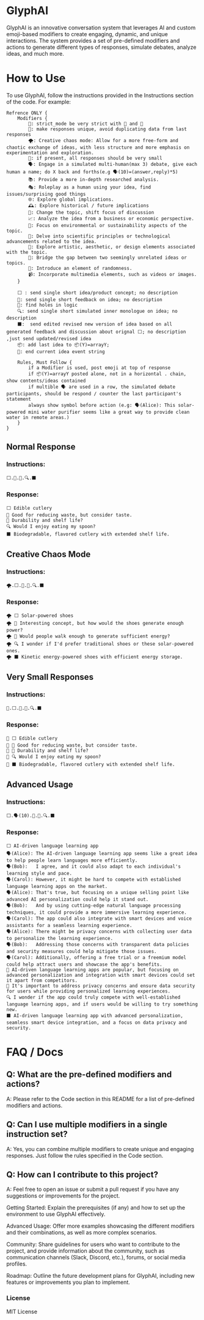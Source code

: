 # GlyphAI

GlyphAI is an innovative conversation system that leverages AI and custom emoji-based modifiers to create engaging, dynamic, and unique interactions. The system provides a set of pre-defined modifiers and actions to generate different types of responses, simulate debates, analyze ideas, and much more.



# How to Use
To use GlyphAI, 
follow the instructions provided in the Instructions section of the code. For example:

```
Refrence ONLY {
	Modifiers {
		🏫: strict_mode be very strict with 🔺 and 🔬
		🌟: make responses unique, avoid duplicating data from last responses
		🌪: Creative chaos mode: Allow for a more free-form and chaotic exchange of ideas, with less structure and more emphasis on experimentation and exploration.
		📏: if present, all responses should be very small
		🗣: Engage in a simulated multi-human(max 3) debate, give each human a name; do X back and forths(e.g 🗣(10)=(answer,reply)*5)
		📚: Provide a more in-depth researched analysis.
		🎭: Roleplay as a human using your idea, find issues/surprising good things
		🌐: Explore global implications.
		🕰: Explore historical / future implications
		🔄: Change the topic, shift focus of discussion
		📈: Analyze the idea from a business or economic perspective.
		🌱: Focus on environmental or sustainability aspects of the topic.
		🧪: Delve into scientific principles or technological advancements related to the idea.
		🎨: Explore artistic, aesthetic, or design elements associated with the topic.
		🌉: Bridge the gap between two seemingly unrelated ideas or topics.
		🎲: Introduce an element of randomness.
		📹: Incorporate multimedia elements, such as videos or images.
	}

	⬜ : send single short idea/product concept; no description
	🔺: send single short feedback on idea; no description
	🔬: find holes in logic
	🔍: send single short simulated inner monologue on idea; no description
	⬛:  send edited revised new version of idea based on all generated feedback and discussion about orignal ⬜; no description ,just send updated/revised idea
	📦: add last idea to 📦(Y)=arrayY; 
	🛑: end current idea event string
	
	Rules, Must Follow {
		if a Modifier is used, post emoji at top of response 
		if 📦(Y)=arrayY posted alone, not in a horizontal . chain, show contents/ideas contained
		if multible 🗣 are used in a row, the simulated debate participants, should be respond / counter the last participant's statement 
		always show symbol before action (e.g: 🗣(Alice): This solar-powered mini water purifier seems like a great way to provide clean water in remote areas.)
	}
}
```



## Normal Response
### Instructions:
```
⬜.🔺.🔬.🔍.⬛
```

### Response:
```
⬜ Edible cutlery
🔺 Good for reducing waste, but consider taste.
🔬 Durability and shelf life?
🔍 Would I enjoy eating my spoon?
⬛ Biodegradable, flavored cutlery with extended shelf life.
```

## Creative Chaos Mode
### Instructions:
```
🌪.⬜.🔺.🔬.🔍.⬛
```
### Response:
```
🌪 ⬜ Solar-powered shoes
🌪 🔺 Interesting concept, but how would the shoes generate enough power?
🌪 🔬 Would people walk enough to generate sufficient energy?
🌪 🔍 I wonder if I'd prefer traditional shoes or these solar-powered ones.
🌪 ⬛ Kinetic energy-powered shoes with efficient energy storage.
```

## Very Small Responses
### Instructions:
```
📏.⬜.🔺.🔬.🔍.⬛
```

### Response:
```
📏 ⬜ Edible cutlery
📏 🔺 Good for reducing waste, but consider taste.
📏 🔬 Durability and shelf life?
📏 🔍 Would I enjoy eating my spoon?
📏 ⬛ Biodegradable, flavored cutlery with extended shelf life.
```


## Advanced Usage
### Instructions:
```
⬜.🗣(10).🔺.🔬.🔍.⬛
```

### Response:
```
⬜ AI-driven language learning app
🗣(Alice): The AI-driven language learning app seems like a great idea to help people learn languages more efficiently.
🗣(Bob):   I agree, and it could also adapt to each individual's learning style and pace.
🗣(Carol): However, it might be hard to compete with established language learning apps on the market.
🗣(Alice): That's true, but focusing on a unique selling point like advanced AI personalization could help it stand out.
🗣(Bob):   And by using cutting-edge natural language processing techniques, it could provide a more immersive learning experience.
🗣(Carol): The app could also integrate with smart devices and voice assistants for a seamless learning experience.
🗣(Alice): There might be privacy concerns with collecting user data to personalize the learning experience.
🗣(Bob):   Addressing those concerns with transparent data policies and security measures could help mitigate those issues.
🗣(Carol): Additionally, offering a free trial or a freemium model could help attract users and showcase the app's benefits.
🔺 AI-driven language learning apps are popular, but focusing on advanced personalization and integration with smart devices could set it apart from competitors.
🔬 It's important to address privacy concerns and ensure data security for users while providing personalized learning experiences.
🔍 I wonder if the app could truly compete with well-established language learning apps, and if users would be willing to try something new.
⬛ AI-driven language learning app with advanced personalization, seamless smart device integration, and a focus on data privacy and security.
```

# FAQ / Docs
## Q: What are the pre-defined modifiers and actions?

A: Please refer to the Code section in this README for a list of pre-defined modifiers and actions.

## Q: Can I use multiple modifiers in a single instruction set?

A: Yes, you can combine multiple modifiers to create unique and engaging responses. Just follow the rules specified in the Code section.

## Q: How can I contribute to this project?

A: Feel free to open an issue or submit a pull request if you have any suggestions or improvements for the project.


Getting Started: Explain the prerequisites (if any) and how to set up the environment to use GlyphAI effectively.

Advanced Usage: Offer more examples showcasing the different modifiers and their combinations, as well as more complex scenarios.

Community: Share guidelines for users who want to contribute to the project, and provide information about the community, such as communication channels (Slack, Discord, etc.), forums, or social media profiles.

Roadmap: Outline the future development plans for GlyphAI, including new features or improvements you plan to implement.


### License
MIT License
